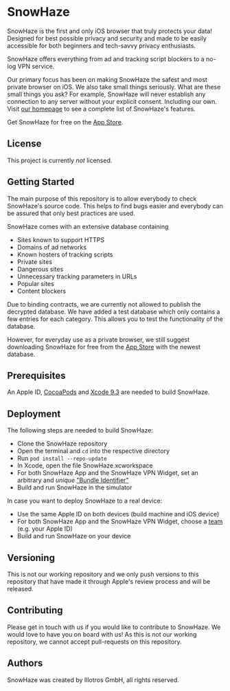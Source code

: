 # SnowHaze


SnowHaze is the first and only iOS browser that truly protects your data! Designed for best possible privacy and security and made to be easily accessible for both beginners and tech-savvy privacy enthusiasts.

SnowHaze offers everything from ad and tracking script blockers to a no-log VPN service.

Our primary focus has been on making SnowHaze the safest and most private browser on iOS. We also take small things seriously. What are these small things you ask? For example, SnowHaze will never establish any connection to any server without your explicit consent. Including our own. Visit [our homepage](https://snowhaze.com/) to see a complete list of SnowHaze's features.

Get SnowHaze for free on the [App Store](https://snowhaze.com/download).

## License

This project is currently *not* licensed.

## Getting Started

The main purpose of this repository is to allow everybody to check SnowHaze's source code. This helps to find bugs easier and everybody can be assured that only best practices are used.

SnowHaze comes with an extensive database containing  

  * Sites known to support HTTPS 
  * Domains of ad networks
  * Known hosters of tracking scripts
  * Private sites
  * Dangerous sites
  * Unnecessary tracking parameters in URLs
  * Popular sites
  * Content blockers

Due to binding contracts, we are currently not allowed to publish the decrypted database. We have added a test database which only contains a few entries for each category. This allows you to test the functionality of the database.

However, for everyday use as a private browser, we still suggest downloading SnowHaze for free from the [App Store](https://snowhaze.com/download) with the newest database.


## Prerequisites

An Apple ID, [CocoaPods](https://guides.cocoapods.org/using/getting-started.html#installation) and [Xcode 9.3](https://developer.apple.com/xcode/) are needed to build SnowHaze.


## Deployment

The following steps are needed to build SnowHaze:  

  * Clone the SnowHaze repository
  * Open the terminal and `cd` into the respective directory
  * Run  `pod install --repo-update`
  * In Xcode, open the file SnowHaze.xcworkspace
  * For both SnowHaze App and the SnowHaze VPN Widget, set an arbitrary and *unique* ["Bundle Identifier"](https://cocoacasts.com/what-are-app-ids-and-bundle-identifiers/)
  * Build and run SnowHaze in the simulator

In case you want to deploy SnowHaze to a real device:  

  * Use the same Apple ID on both devices (build machine and iOS device)
  * For both SnowHaze App and the SnowHaze VPN Widget, choose a [team](https://stackoverflow.com/questions/39524148/requires-a-development-team-select-a-development-team-in-the-project-editor-cod) (e.g. your Apple ID)
  * Build and run SnowHaze on your device


## Versioning

This is not our working repository and we only push versions to this repository that have made it through Apple's review process and will be released.


## Contributing

Please get in touch with us if you would like to contribute to SnowHaze. We would love to have you on board with us! As this is not our working repository, we cannot accept pull-requests on this repository.
 

## Authors

SnowHaze was created by Illotros GmbH, all rights reserved.


